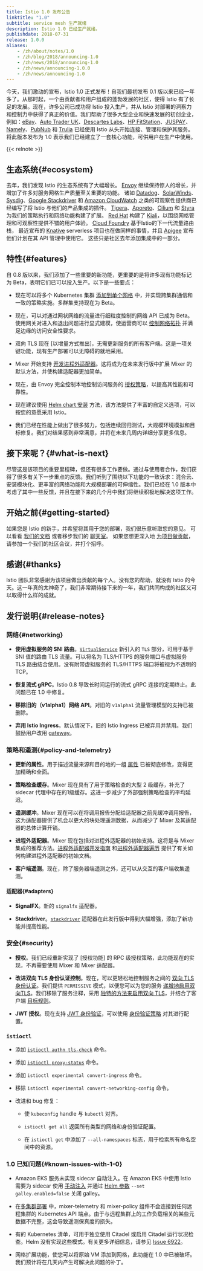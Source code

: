 ```yaml
---
title: Istio 1.0 发布公告
linktitle: "1.0"
subtitle: service mesh 生产就绪
description: Istio 1.0 已经生产就绪。
publishdate: 2018-07-31
release: 1.0.0
aliases:
    - /zh/about/notes/1.0
    - /zh/blog/2018/announcing-1.0
    - /zh/news/2018/announcing-1.0
    - /zh/news/announcing-1.0.0
    - /zh/news/announcing-1.0
---
```


今天，我们激动的宣布，Istio 1.0 正式发布！自我们最初发布 0.1 版以来已经一年多了。从那时起，一个由贡献者和用户组成的蓬勃发展的社区，使得 Istio 有了长足的发展。现在，许多公司已成功将 Istio 投入生产，并从 Istio 对部署的洞察力和控制力中获得了真正的价值。我们帮助了很多大型企业和快速发展的初创企业，例如：[eBay](https://www.ebay.com/)、[Auto Trader UK](https://www.autotrader.co.uk/)、[Descartes Labs](http://www.descarteslabs.com/)、[HP FitStation](https://www.fitstation.com/)、[JUSPAY](https://juspay.in)、[Namely](https://www.namely.com/)、[PubNub](https://www.pubnub.com/) 和 [Trulia](https://www.trulia.com/) 已经使用 Istio 从头开始连接、管理和保护其服务。将此版本发布为 1.0 表示我们已经建立了一套核心功能，可供用户在生产中使用。

{{< relnote >}}

## 生态系统{#ecosystem}

去年，我们发现 Istio 的生态系统有了大幅增长。
[Envoy](https://www.envoyproxy.io/) 继续保持惊人的增长，并增加了许多对服务网格生产质量至关重要的功能。
诸如 [Datadog](https://www.datadoghq.com/)、[SolarWinds](https://www.solarwinds.com/)、[Sysdig](https://sysdig.com/blog/monitor-istio/)、[Google Stackdriver](https://cloud.google.com/stackdriver/) 和 [Amazon CloudWatch](https://aws.amazon.com/cloudwatch/) 之类的可观察性提供商已经编写了将 Istio 与他们的产品集成的插件。
[Tigera](https://www.tigera.io/resources/using-network-policy-concert-istio-2/)、[Aporeto](https://www.aporeto.com/)、[Cilium](https://cilium.io/) 和 [Styra](https://styra.com/) 为我们的策略执行和网络功能构建了扩展。
[Red Hat](https://www.redhat.com/en) 构建了 [Kiali](https://www.kiali.io)，以围绕网格管理和可观察性提供不错的用户体验。
[Cloud Foundry](https://www.cloudfoundry.org/) 基于Istio的下一代流量路由栈，
最近宣布的 [Knative](https://github.com/knative/docs) serverless 项目也在做同样的事情，并且 [Apigee](https://apigee.com/) 宣布他们计划在其 API 管理中使用它。
这些只是社区去年添加集成中的一部分。

## 特性{#features}

自 0.8 版以来，我们添加了一些重要的新功能，更重要的是将许多现有功能标记为 Beta，表明它们已可以投入生产。以下是一些要点：

- 现在可以将多个 Kubernetes 集群 [添加到单个网格](/zh/docs/setup/install/multicluster/) 中，并实现跨集群通信和一致的策略实施。多群集支持现在为 Beta。

- 现在，可以对通过网状网络的流量进行细粒度控制的网络 API 已成为 Beta。使用网关对进入和退出问题进行显式建模，使运营商可以 [控制网络拓扑](/zh/blog/2018/v1alpha3-routing/) 并满足边缘的访问安全性要求。

- 双向 TLS 现在 [以增量方式推出]，无需更新服务的所有客户端。这是一项关键功能，现有生产部署可以无障碍的就地采用。

- Mixer 开始支持 [开发进程外适配器](https://github.com/istio/istio/wiki/Out-Of-Process-gRPC-Adapter-Dev-Guide)。这将成为在未来发行版中扩展 Mixer 的默认方法，并使构建适配器更加简单。

- 现在，由 Envoy 完全控制本地控制访问服务的 [授权策略](/zh/docs/concepts/security/#authorization)，以提高其性能和可靠性。

- 现在建议使用 [Helm chart 安装](/zh/docs/setup/install/helm/) 方法，该方法提供了丰富的自定义选项，可以按您的意愿采用 Istio。

- 我们已经在性能上做出了很多努力，包括连续回归测试，大规模环境模拟和目标修复。我们对结果感到非常满意，并将在未来几周内详细分享更多信息。

## 接下来呢？{#what-is-next}

尽管这是该项目的重要里程碑，但还有很多工作要做。通过与使用者合作，我们获得了很多有关下一步重点的反馈。我们听到了围绕以下功能的一致诉求：混合云、安装模块化、更丰富的网络功能和大规模部署的可伸缩性。我们已经在 1.0 版本中考虑了其中一些反馈，并且在接下来的几个月中我们将继续积极地解决这项工作。

## 开始之前{#getting-started}

如果您是 Istio 的新手，并希望将其用于您的部署，我们很乐意听取您的意见。
可以看看 [我们的文档](/zh/docs/) 或者移步我们的 [聊天室](https://discuss.istio.io)。
如果您想更深入地 [为项目做贡献](/zh/about/community)，请参加一个我们的社区会议，并打个招呼。

## 感谢{#thanks}

Istio 团队非常感谢为该项目做出贡献的每个人。没有您的帮助，就没有 Istio 的今天。这一年真的太神奇了，我们非常期待接下来的一年，我们共同构成的社区又可以取得什么样的成就。

## 发行说明{#release-notes}

### 网络{#networking}

- **使用虚拟服务的 SNI 路由**。[`VirtualService`](/zh/docs/reference/config/networking/virtual-service/) 新引入的 `TLS` 部分，可用于基于 SNI 值的路由 TLS 流量。可以将名为 TLS/HTTPS 的服务端口与虚拟服务 TLS 路由结合使用。没有附带虚拟服务的 TLS/HTTPS 端口将被视为不透明的 TCP。

- **恢复流式 gRPC**。Istio 0.8 导致长时间运行的流式 gRPC 连接的定期终止。此问题已在 1.0 中修复。

- **移除旧的（v1alpha1）网络 API**。对旧的 `v1alpha1` 流量管理模型的支持已被删除。

- **弃用 Istio Ingress**。默认情况下，旧的 Istio Ingress 已被弃用并禁用。我们鼓励用户改用 [gateway](/zh/docs/concepts/traffic-management/#gateways)。

### 策略和遥测{#policy-and-telemetry}

- **更新的属性**。用于描述流量来源和目的地的一组 [属性](/zh/docs/reference/config/policy-and-telemetry/attribute-vocabulary/) 已被彻底修改，变得更加精确和全面。

- **策略检查缓存**。Mixer 现在具有了用于策略检查的大型 2 级缓存，补充了 sidecar 代理中存在的1级缓存。这进一步减少了外部强制策略检查的平均延迟。

- **遥测缓冲**。Mixer 现在可以在将调用报告分配给适配器之前先缓冲调用报告，这为适配器提供了机会以更大的块处理遥测数据，从而减少了 Mixer 及其适配器的总体计算开销。

- **进程外适配器**。Mixer 现在包括对进程外适配器的初始支持。这将是与 Mixer 集成的推荐方法。[进程外适配器开发指南](https://github.com/istio/istio/wiki/Mixer-Out-Of-Process-Adapter-Dev-Guide) 和[进程外适配器遍历](https://github.com/istio/istio/wiki/Mixer-Out-Of-Process-Adapter-Walkthrough) 提供了有关如何构建进程外适配器的初始文档。

- **客户端遥测**。现在，除了服务器端遥测之外，还可以从交互的客户端收集遥测。

#### 适配器{#adapters}

- **SignalFX**。新的 `signalfx` 适配器。

- **Stackdriver**。[`stackdriver`](/zh/docs/reference/config/policy-and-telemetry/adapters/stackdriver/) 适配器在此发行版中得到大幅增强，添加了新功能并提高性能。

### 安全{#security}

- **授权**。我们已经重新实现了 [授权功能] 的 RPC 级授权策略，此功能现在的实现，不再需要使用 Mixer 和 Mixer 适配器。

- **改进双向 TLS 身份认证控制**。现在，可以更轻松地控制服务之间的 [双向 TLS 身份认证](/zh/docs/concepts/security/#authentication)。我们提供 `PERMISSIVE` 模式，以便您可以为您的服务 [递增地启用双向TLS](/zh/docs/tasks/security/authentication/mtls-migration/)。我们移除了服务注释，采用 [独特的方法来启用双向 TLS](/zh/docs/tasks/security/authentication/authn-policy/)，并结合了客户端 [目标规则](/zh/docs/concepts/traffic-management/#destination-rules)。

- **JWT 授权**。现在支持 [JWT 身份验证](/zh/docs/concepts/security/#authentication)，可以使用 [身份验证策略](/zh/docs/concepts/security/#authentication-policies) 对其进行配置。

### `istioctl`

- 添加 [`istioctl authn tls-check`](/zh/docs/reference/commands/istioctl/#istioctl-authn-tls-check) 命令。

- 添加 [`istioctl proxy-status`](/zh/docs/reference/commands/istioctl/#istioctl-proxy-status) 命令。

- 添加 `istioctl experimental convert-ingress` 命令。

- 移除 `istioctl experimental convert-networking-config` 命令。

- 改进和 bug 修复：

    - 使 `kubeconfig` handle 与 `kubectl` 对齐。

    - `istioctl get all` 返回所有类型的网络和身份验证配置。

    - 在 `istioctl get` 中添加了 `--all-namespaces` 标志，用于检索所有命名空间中的资源。

### 1.0 已知问题{#known-issues-with-1-0}

- Amazon EKS 服务未实现 sidecar 自动注入。在 Amazon EKS 中使用 Istio 需要为 sidecar 使用 [手动注入](/zh/docs/setup/additional-setup/sidecar-injection/#manual-sidecar-injection) 并通过 [Helm 参数](/zh/docs/setup/install/helm) `--set galley.enabled=false` 关闭 galley。

- 在[多集群部署](/zh/docs/setup/install/multicluster) 中，mixer-telemetry 和 mixer-policy 组件不会连接到任何远程集群的 Kubernetes API 端点。由于与远程集群上的工作负载相关的某些元数据不完整，这会导致遥测保真度的损失。

- 有的 Kubernetes 清单，可用于独立使用 Citadel 或启用 Citadel 运行状况检查。Helm 没有实现这些模式。有关更多详细信息，请参见 [Issue 6922](https://github.com/istio/istio/issues/6922)。

- 网格扩展功能，使您可以将原始 VM 添加到网格，此功能在 1.0 中已被破坏。我们预计将在几天内产生可解决此问题的补丁。